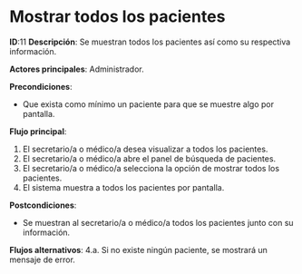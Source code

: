 # Mostrar todos los pacientes
**ID**:11 **Descripción**: Se muestran todos los pacientes así como su respectiva información.

**Actores principales**: Administrador.

**Precondiciones**:

* Que exista como mínimo un paciente para que se muestre algo por pantalla.

**Flujo principal**:

1. El secretario/a o médico/a desea visualizar a todos los pacientes.
2. El secretario/a o médico/a abre el panel de búsqueda de pacientes.
3. El secretario/a o médico/a selecciona la opción de mostrar todos los pacientes.
4. El sistema muestra a todos los pacientes por pantalla.

**Postcondiciones**:

* Se muestran al secretario/a o médico/a todos los pacientes junto con su información.

**Flujos alternativos**:
  4.a. Si no existe ningún paciente, se mostrará un mensaje de error.
